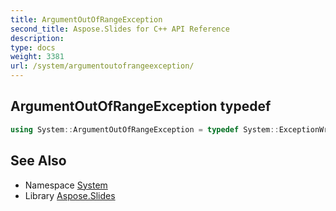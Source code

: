 ```yaml
---
title: ArgumentOutOfRangeException
second_title: Aspose.Slides for C++ API Reference
description: 
type: docs
weight: 3381
url: /system/argumentoutofrangeexception/
---
```

## ArgumentOutOfRangeException typedef




```cpp
using System::ArgumentOutOfRangeException = typedef System::ExceptionWrapper<Details_ArgumentOutOfRangeException >
```

## See Also

* Namespace [System](../)
* Library [Aspose.Slides](../../)